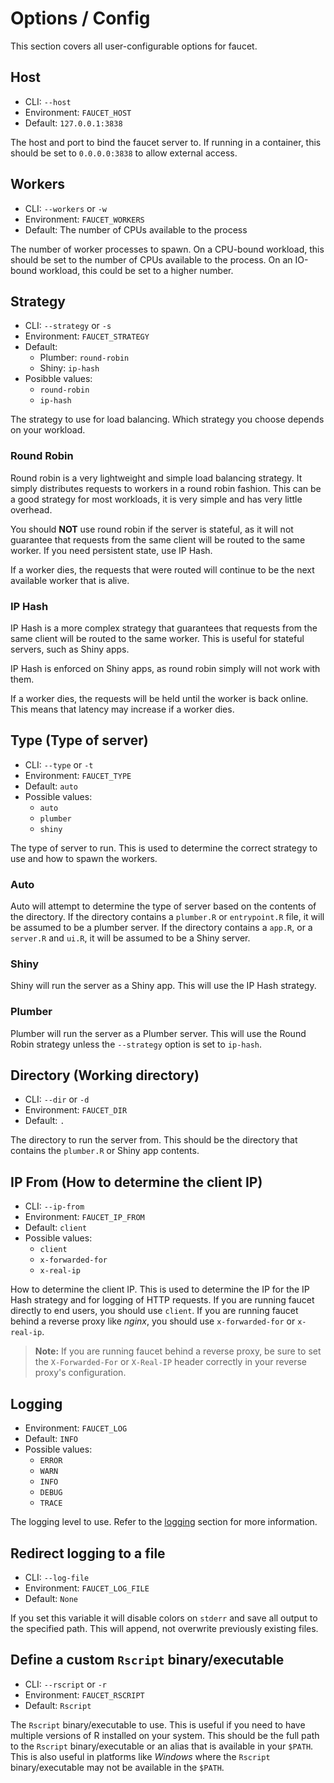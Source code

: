 # Options / Config

This section covers all user-configurable options for faucet.

## Host

- CLI: `--host`
- Environment: `FAUCET_HOST`
- Default: `127.0.0.1:3838`

The host and port to bind the faucet server to. If running in a container, this should
be set to `0.0.0.0:3838` to allow external access.

## Workers

- CLI: `--workers` or `-w`
- Environment: `FAUCET_WORKERS`
- Default: The number of CPUs available to the process

The number of worker processes to spawn. On a CPU-bound workload, this should be set to
the number of CPUs available to the process. On an IO-bound workload, this could be set
to a higher number.

## Strategy

- CLI: `--strategy` or `-s`
- Environment: `FAUCET_STRATEGY`
- Default:
    - Plumber: `round-robin`
    - Shiny: `ip-hash`
- Posibble values:
    - `round-robin`
    - `ip-hash`

The strategy to use for load balancing. Which strategy you choose depends on your
workload.



### Round Robin

Round robin is a very lightweight and simple load balancing strategy. It simply
distributes requests to workers in a round robin fashion. This can be a good strategy
for most workloads, it is very simple and has very little overhead.

You should **NOT** use round robin if the server is stateful, as it will not guarantee
that requests from the same client will be routed to the same worker. If you need
persistent state, use IP Hash.

If a worker dies, the requests that were routed will continue to be the next available
worker that is alive.

### IP Hash

IP Hash is a more complex strategy that guarantees that requests from the same client
will be routed to the same worker. This is useful for stateful servers, such as Shiny
apps.

IP Hash is enforced on Shiny apps, as round robin simply will not work with them.

If a worker dies, the requests will be held until the worker is back online. This means
that latency may increase if a worker dies.

## Type (Type of server)

- CLI: `--type` or `-t`
- Environment: `FAUCET_TYPE`
- Default: `auto`
- Possible values:
    - `auto`
    - `plumber`
    - `shiny`

The type of server to run. This is used to determine the correct strategy to use
and how to spawn the workers.

### Auto

Auto will attempt to determine the type of server based on the contents of the
directory. If the directory contains a `plumber.R` or `entrypoint.R` file, it
will be assumed to be a plumber server. If the directory contains a `app.R`, or
a `server.R` and `ui.R`, it will be assumed to be a Shiny server.

### Shiny

Shiny will run the server as a Shiny app. This will use the IP Hash strategy.

### Plumber

Plumber will run the server as a Plumber server. This will use the Round Robin strategy
unless the `--strategy` option is set to `ip-hash`.

## Directory (Working directory)

- CLI: `--dir` or `-d`
- Environment: `FAUCET_DIR`
- Default: `.`

The directory to run the server from. This should be the directory that contains the
`plumber.R` or Shiny app contents.

## IP From (How to determine the client IP)

- CLI: `--ip-from`
- Environment: `FAUCET_IP_FROM`
- Default: `client`
- Possible values:
    - `client`
    - `x-forwarded-for`
    - `x-real-ip`

How to determine the client IP. This is used to determine the IP for the IP Hash
strategy and for logging of HTTP requests. If you are running faucet directly to end
users, you should use `client`. If you are running faucet behind a reverse proxy like
_nginx_, you should use `x-forwarded-for` or `x-real-ip`.

> **Note:** If you are running faucet behind a reverse proxy, be sure to set the
> `X-Forwarded-For` or `X-Real-IP` header correctly in your reverse proxy's
> configuration.

## Logging

- Environment: `FAUCET_LOG`
- Default: `INFO`
- Possible values:
    - `ERROR`
    - `WARN`
    - `INFO`
    - `DEBUG`
    - `TRACE`

The logging level to use. Refer to the [logging](./logging.md) section for more
information.

## Redirect logging to a file

- CLI: `--log-file`
- Environment: `FAUCET_LOG_FILE`
- Default: `None`

If you set this variable it will disable colors on `stderr` and save all output
to the specified path. This will append, not overwrite previously existing files.

## Define a custom `Rscript` binary/executable

- CLI: `--rscript` or `-r`
- Environment: `FAUCET_RSCRIPT`
- Default: `Rscript`

The `Rscript` binary/executable to use. This is useful if you need to have
multiple versions of R installed on your system. This should be the full path
to the `Rscript` binary/executable or an alias that is available in your
`$PATH`. This is also useful in platforms like _Windows_ where the `Rscript`
binary/executable may not be available in the `$PATH`.
